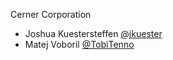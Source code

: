 Cerner Corporation
- Joshua Kuestersteffen [@jkuester]
- Matej Voboril [@TobiTenno]

[@jkuester]: https://github.com/jkuester
[@TobiTenno]: https://github.com/TobiTenno
